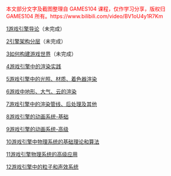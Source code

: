 <span style='color:red;'>
本文部分文字及截图整理自 GAMES104 课程，仅作学习分享，版权归 GAMES104 所有。https://www.bilibili.com/video/BV1oU4y1R7Km
</span>
<br />

[1游戏引擎导论](1游戏引擎导论.md)（未完成）

[2引擎架构分层](2引擎架构分层.md)（未完成）

[3如何构建游戏世界](3如何构建游戏世界.md)（未完成）

[4游戏引擎中的渲染实践](4游戏引擎中的渲染实践.md)

[5游戏引擎中的光照、材质、着色器渲染](5游戏引擎中的光照、材质、着色器渲染.md)

[6游戏中地形、大气、云的渲染](6游戏中地形、大气、云的渲染.md)

[7游戏引擎中的渲染管线、后处理及其他](7游戏引擎中的渲染管线、后处理及其他.md)

[8游戏引擎的动画系统-基础](8游戏引擎的动画系统-基础.md)

[9游戏引擎的动画系统-高级](9游戏引擎的动画系统-高级.md)

[10游戏引擎中物理系统的基础理论和算法](10游戏引擎中物理系统的基础理论和算法.md)

[11游戏引擎物理系统的高级应用](11游戏引擎物理系统的高级应用.md)

[12游戏引擎中的粒子和声效系统](12游戏引擎中的粒子和声效系统.md)
